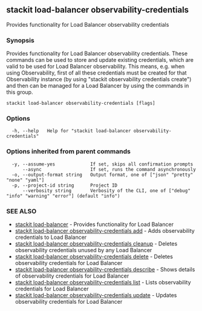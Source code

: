 ## stackit load-balancer observability-credentials

Provides functionality for Load Balancer observability credentials

### Synopsis

Provides functionality for Load Balancer observability credentials. These commands can be used to store and update existing credentials, which are valid to be used for Load Balancer observability. This means, e.g. when using Observability, first of all these credentials must be created for that Observability instance (by using "stackit observability credentials create") and then can be managed for a Load Balancer by using the commands in this group.

```
stackit load-balancer observability-credentials [flags]
```

### Options

```
  -h, --help   Help for "stackit load-balancer observability-credentials"
```

### Options inherited from parent commands

```
  -y, --assume-yes             If set, skips all confirmation prompts
      --async                  If set, runs the command asynchronously
  -o, --output-format string   Output format, one of ["json" "pretty" "none" "yaml"]
  -p, --project-id string      Project ID
      --verbosity string       Verbosity of the CLI, one of ["debug" "info" "warning" "error"] (default "info")
```

### SEE ALSO

* [stackit load-balancer](./stackit_load-balancer.md)	 - Provides functionality for Load Balancer
* [stackit load-balancer observability-credentials add](./stackit_load-balancer_observability-credentials_add.md)	 - Adds observability credentials to Load Balancer
* [stackit load-balancer observability-credentials cleanup](./stackit_load-balancer_observability-credentials_cleanup.md)	 - Deletes observability credentials unused by any Load Balancer
* [stackit load-balancer observability-credentials delete](./stackit_load-balancer_observability-credentials_delete.md)	 - Deletes observability credentials for Load Balancer
* [stackit load-balancer observability-credentials describe](./stackit_load-balancer_observability-credentials_describe.md)	 - Shows details of observability credentials for Load Balancer
* [stackit load-balancer observability-credentials list](./stackit_load-balancer_observability-credentials_list.md)	 - Lists observability credentials for Load Balancer
* [stackit load-balancer observability-credentials update](./stackit_load-balancer_observability-credentials_update.md)	 - Updates observability credentials for Load Balancer

